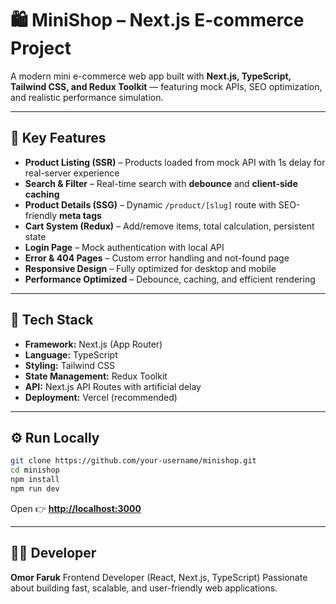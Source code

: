 # 🛍️ MiniShop – Next.js E-commerce Project

A modern mini e-commerce web app built with **Next.js, TypeScript, Tailwind CSS, and Redux Toolkit** — featuring mock APIs, SEO optimization, and realistic performance simulation.

---

## 🚀 Key Features

- **Product Listing (SSR)** – Products loaded from mock API with 1s delay for real-server experience
- **Search & Filter** – Real-time search with **debounce** and **client-side caching**
- **Product Details (SSG)** – Dynamic `/product/[slug]` route with SEO-friendly **meta tags**
- **Cart System (Redux)** – Add/remove items, total calculation, persistent state
- **Login Page** – Mock authentication with local API
- **Error & 404 Pages** – Custom error handling and not-found page
- **Responsive Design** – Fully optimized for desktop and mobile
- **Performance Optimized** – Debounce, caching, and efficient rendering

---

## 🧠 Tech Stack

- **Framework:** Next.js (App Router)
- **Language:** TypeScript
- **Styling:** Tailwind CSS
- **State Management:** Redux Toolkit
- **API:** Next.js API Routes with artificial delay
- **Deployment:** Vercel (recommended)

---

## ⚙️ Run Locally

```bash
git clone https://github.com/your-username/minishop.git
cd minishop
npm install
npm run dev
```

Open 👉 **[http://localhost:3000](http://localhost:3000)**

---

## 👨‍💻 Developer

**Omor Faruk**
Frontend Developer (React, Next.js, TypeScript)
Passionate about building fast, scalable, and user-friendly web applications.
